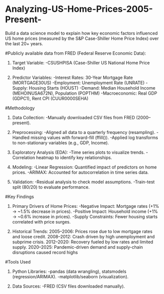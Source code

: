 # Analyzing-US-Home-Prices-2005-Present-
Build a data science model to explain how key economic factors influenced US home prices (measured by the S&amp;P Case-Shiller Home Price Index) over the last 20+ years.

#Publicly available data from FRED (Federal Reserve Economic Data):
1. Target Variable:
-CSUSHPISA (Case-Shiller US National Home Price Index)

2.  Predictor Variables:
-Interest Rates: 30-Year Mortgage Rate (MORTGAGE30US)
-Employment: Unemployment Rate (UNRATE)
-Supply: Housing Starts (HOUST)
-Demand: Median Household Income (MEHOINUSA672N), Population (POPTHM)
-Macroeconomic: Real GDP (GDPC1), Rent CPI (CUUR0000SEHA)

#Methodology
1. Data Collection:
-Manually downloaded CSV files from FRED (2000–present).

2. Preprocessing:
-Aligned all data to a quarterly frequency (resampling).
-Handled missing values with forward-fill (ffill()).
-Applied log transforms to non-stationary variables (e.g., GDP, Income).

3. Exploratory Analysis (EDA):
-Time series plots to visualize trends.
-Correlation heatmap to identify key relationships.

4. Modeling:
-Linear Regression: Quantified impact of predictors on home prices.
-ARIMAX: Accounted for autocorrelation in time series data.

5. Validation:
-Residual analysis to check model assumptions.
-Train-test split (80/20) to evaluate performance.

#Key Findings
1. Primary Drivers of Home Prices:
-Negative Impact: Mortgage rates (+1% → ~1.5% decrease in prices).
-Positive Impact: Household income (+1% → ~0.6% increase in prices).
-Supply Constraints: Fewer housing starts correlated with price surges.

2. Historical Trends:
2005–2006: Prices rose due to low mortgage rates and loose credit.
2008–2012: Crash driven by high unemployment and subprime crisis.
2012–2020: Recovery fueled by low rates and limited supply.
2020–2025: Pandemic-driven demand and supply-chain disruptions caused record highs

#Tools Used
1. Python Libraries:
-pandas (data wrangling), statsmodels (regression/ARIMAX).
-matplotlib/seaborn (visualization).

2. Data Sources:
-FRED (CSV files downloaded manually).


